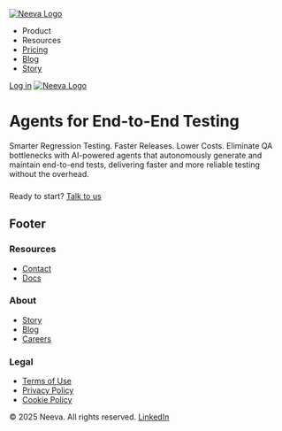 [![Neeva Logo](https://www.neeva.ai/assets/neeva-logo-text-black-CJf8EIKy.png)](https://www.neeva.ai/)
  * Product
  * Resources
  * [Pricing](https://www.neeva.ai/pricing)
  * [Blog](https://www.neeva.ai/blog)
  * [Story](https://www.neeva.ai/story)


[Log in](https://www.neeva.ai/tests)
[![Neeva Logo](https://www.neeva.ai/assets/neeva-logo-text-black-CJf8EIKy.png)](https://www.neeva.ai/)
# Agents for End-to-End Testing
Smarter Regression Testing. Faster Releases. Lower Costs.
Eliminate QA bottlenecks with AI-powered agents that autonomously generate and maintain end-to-end tests, delivering faster and more reliable testing without the overhead.
### 
Ready to start?
[Talk to us](https://calendly.com/himanshuk/numos-ai)
## Footer
### Resources
  * [Contact](https://www.neeva.ai/contact "Contact")
  * [Docs](https://www.neeva.ai/docs "Docs")


### About
  * [Story](https://www.neeva.ai/story "Story")
  * [Blog](https://www.neeva.ai/blog "Blog")
  * [Careers](https://www.neeva.ai/careers "Careers")


### Legal
  * [Terms of Use](https://www.neeva.ai/terms-of-use "Terms of Use")
  * [Privacy Policy](https://www.neeva.ai/privacy-policy "Privacy Policy")
  * [Cookie Policy](https://www.neeva.ai/cookie-policy "Cookie Policy")


© 2025 Neeva. All rights reserved.
[LinkedIn](https://www.linkedin.com/company/107381505 "LinkedIn")
